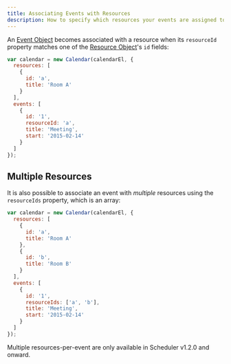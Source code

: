 ```yaml
---
title: Associating Events with Resources
description: How to specify which resources your events are assigned to.
---
```


An [Event Object](event-object) becomes associated with a resource when its `resourceId` property matches one of the [Resource Object](resource-object)'s `id` fields:

```js
var calendar = new Calendar(calendarEl, {
  resources: [
    {
      id: 'a',
      title: 'Room A'
    }
  ],
  events: [
    {
      id: '1',
      resourceId: 'a',
      title: 'Meeting',
      start: '2015-02-14'
    }
  ]
});
```

## Multiple Resources

It is also possible to associate an event with *multiple* resources using the `resourceIds` property, which is an array:

```js
var calendar = new Calendar(calendarEl, {
  resources: [
    {
      id: 'a',
      title: 'Room A'
    },
    {
      id: 'b',
      title: 'Room B'
    }
  ],
  events: [
    {
      id: '1',
      resourceIds: ['a', 'b'],
      title: 'Meeting',
      start: '2015-02-14'
    }
  ]
});
```

<div class='version-info' markdown='1'>
Multiple resources-per-event are only available in Scheduler v1.2.0 and onward.
</div>
